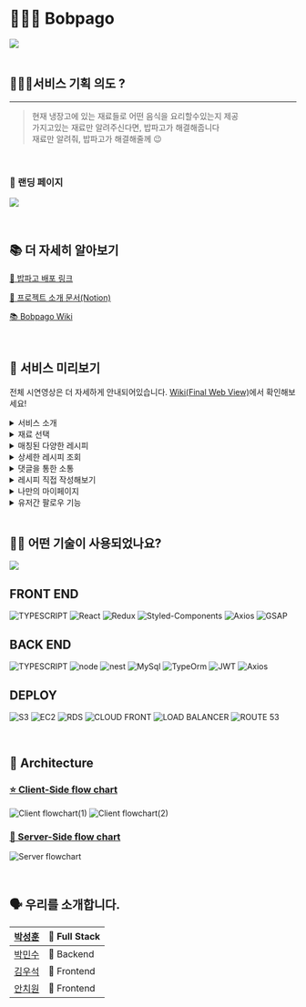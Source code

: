 # 👨🏻‍🍳 Bobpago

![](https://cdn.discordapp.com/attachments/879193189527994424/885873654854991952/stack_Copy_of_Untitled_1.png)
<br>
<br>

## 🙋🏻‍♂️서비스 기획 의도 ?

---

> 현재 냉장고에 있는 재료들로 어떤 음식을 요리할수있는지 제공<br />
> 가지고있는 재료만 알려주신다면, 밥파고가 해결해줍니다<br />
> 재료만 알려줘, 밥파고가 해결해줄께 😉<br />

<br>

### 💎 랜딩 페이지

![](https://cdn.discordapp.com/attachments/879193189527994424/896312428743258142/dca35b5b6508b226.gif)

<br>


## 📚 더 자세히 알아보기

[🍖 밥파고 배포 링크](https://www.bobpago.com)

[🔎 프로젝트 소개 문서(Notion)](https://www.notion.so/17-EDGE-Bobpago-9ca448aacfda431dbaed9baa2477dd90)

[📚 Bobpago Wiki](https://github.com/codestates/Bobpago/wiki)

<br>

## 🍱 서비스 미리보기

전체 시연영상은 더 자세하게 안내되어있습니다. [Wiki(Final Web View)](https://github.com/codestates/Bobpago/wiki/Final-Product)에서 확인해보세요!

<details>
  <summary>서비스 소개</summary>
  <img src="https://cdn.discordapp.com/attachments/879193189527994424/896993441236545576/0f6a7d426fb5766d.gif" />
</details>
<details>
  <summary>재료 선택</summary>
  <img src="https://github.com/VVSOGI/gifRepo/blob/main/%E1%84%89%E1%85%A5%E1%86%AF%E1%84%86%E1%85%AE%E1%86%AB%E1%84%8C%E1%85%A9%E1%84%89%E1%85%A1%E1%84%87%E1%85%A5%E1%84%80%E1%85%B3%E1%84%8B%E1%85%A5%E1%86%B9%E1%84%8B%E1%85%B5.gif?raw=true" />
</details>
<details>
  <summary>매칭된 다양한 레시피</summary>
  <img src="https://github.com/VVSOGI/gifRepo/blob/main/%E1%84%86%E1%85%A2%E1%84%8E%E1%85%B5%E1%86%BC%E1%84%91%E1%85%A6%E1%84%8B%E1%85%B5%E1%84%8C%E1%85%B5%E1%84%8E%E1%85%AC%E1%84%8C%E1%85%A9%E1%86%BC.gif?raw=true" />
</details>
<details>
  <summary>상세한 레시피 조회</summary>
  <img src="https://github.com/VVSOGI/gifRepo/blob/main/%E1%84%89%E1%85%B3%E1%84%8F%E1%85%B3%E1%84%85%E1%85%A9%E1%86%AF%E1%84%8B%E1%85%A2%E1%84%82%E1%85%B5%E1%84%86%E1%85%A6%E1%84%8B%E1%85%B5%E1%84%89%E1%85%A7%E1%86%AB%E1%84%8C%E1%85%A9%E1%87%82%E1%84%8B%E1%85%A1%E1%84%8B%E1%85%AD%E1%84%8E%E1%85%AE%E1%84%80%E1%85%A1%E1%84%89%E1%85%A1%E1%86%A8%E1%84%8C%E1%85%A6.gif?raw=true" />
</details>
<details>
  <summary>댓글을 통한 소통</summary>
  <img src="https://cdn.discordapp.com/attachments/879193189527994424/896960192116322304/d774eef4013345f4.gif" />
</details>
<details>
  <summary>레시피 직접 작성해보기</summary>
  <img src="https://cdn.discordapp.com/attachments/879193189527994424/896959390182174770/db8b1fb2d8719c45.gif" />
</details>
<details>
  <summary>나만의 마이페이지</summary>
  <img src="https://cdn.discordapp.com/attachments/879193189527994424/896993303994703912/80dbef1f39823619.gif" />
</details>
<details>
  <summary>유저간 팔로우 기능</summary>
  <img src="https://cdn.discordapp.com/attachments/879193189527994424/896994575804141648/f0ce44de41fd5198.gif" />
</details>

<br>

## 👨‍⚕️ 어떤 기술이 사용되었나요?

![](https://cdn.discordapp.com/attachments/879193189527994424/885409218000191519/2021-09-09_3.19.46.png)

## FRONT END
<p>
<img src="https://img.shields.io/badge/FRONT-TYPESCRIPT-%233178C6?style=for-the-badge&logo=typescript" alt="TYPESCRIPT">
<img src="https://img.shields.io/badge/FRONT-REACT-61DAFB?style=for-the-badge&logo=React&logoColor=white" alt="React">
<img src="https://img.shields.io/badge/FRONT-REDUX-764ABC?style=for-the-badge&amp;logo=Redux&amp;logoColor=white" alt="Redux">
<img src="https://img.shields.io/badge/FRONT-Styled_Components-DB7093?style=for-the-badge&amp;logo=Styled-Components&amp;logoColor=white" alt="Styled-Components">
<img src="https://img.shields.io/badge/FRONT-Axios-854195?style=for-the-badge&amp;logo=Betfair&amp;logoColor=white" alt="Axios">
<img src="https://img.shields.io/badge/FRONT-GSAP-%2388CE02?style=for-the-badge&logo=greensock" alt="GSAP">

</p>

## BACK END
<p>
<img src="https://img.shields.io/badge/BACK-TYPESCRIPT-blue?style=for-the-badge&logo=typescript" alt="TYPESCRIPT">
<img src="https://img.shields.io/badge/BACK-NODE.JS-green?style=for-the-badge&logo=node.js" alt="node">
<img src="https://img.shields.io/badge/BACK-NEST.JS-FF0055?style=for-the-badge&logo=nestjs" alt="nest">
<img src="https://img.shields.io/badge/BACK-MYSQL-256691?style=for-the-badge&logo=mysql" alt="MySql">
<img src="https://img.shields.io/badge/BACK-TYPEORM-red?style=for-the-badge&logo=typeorm" alt="TypeOrm">
<img src="https://img.shields.io/badge/BACK-Json%20Web%20Token-000000?style=for-the-badge&logo=jasonwebtoken" alt="JWT">
<img src="https://img.shields.io/badge/BACK-Axios-854195?style=for-the-badge&amp;logo=Betfair&amp;logoColor=white" alt="Axios">
</p>

## DEPLOY
<p>
<img src="https://img.shields.io/badge/DEPLOY-AWS S3-FF9900?style=for-the-badge&logo=amazonaws" alt="S3">
<img src="https://img.shields.io/badge/DEPLOY-AWS EC2-FF9900?style=for-the-badge&logo=amazonaws" alt="EC2">
<img src="https://img.shields.io/badge/DEPLOY-AWS RDS-FF9900?style=for-the-badge&logo=amazonaws" alt="RDS">
<img src="https://img.shields.io/badge/DEPLOY-AWS CLOUD FRONT-FF9900?style=for-the-badge&logo=amazonaws" alt="CLOUD FRONT">
<img src="https://img.shields.io/badge/DEPLOY-AWS LOAD BALANCER-FF9900?style=for-the-badge&logo=amazonaws" alt="LOAD BALANCER">
<img src="https://img.shields.io/badge/DEPLOY-AWS ROUTE 53-FF9900?style=for-the-badge&logo=amazonaws" alt="ROUTE 53">
</p>

<br>

## 🔨 Architecture

### [⭐️ Client-Side flow chart](https://github.com/codestates/Bobpago/wiki/Flow-charts)

![Client flowchart(1)](https://cdn.discordapp.com/attachments/879193189527994424/885413484081332264/Client_Flowchart1.png)
![Client flowchart(2)](https://cdn.discordapp.com/attachments/879193189527994424/885412080390389790/2021-09-09_3.31.07.png)

### [💎 Server-Side flow chart](https://github.com/codestates/Bobpago/wiki/Flow-charts)

![Server flowchart](https://cdn.discordapp.com/attachments/879193189527994424/896317320568373268/2021-10-09_5.43.47.png)

<br>

## 🗣 우리를 소개합니다.

| [박성훈](https://github.com/tjdgns5272)   | 🏁 Full Stack |
| ----------------------------------------- | ------------- |
| [박민수](https://github.com/pinion7)      | 🏁 Backend    |
| [김우석](https://github.com/VVSOGI)       | 🚩 Frontend   |
| [안치원](https://github.com/Freetargeter) | 🚩 Frontend   |
